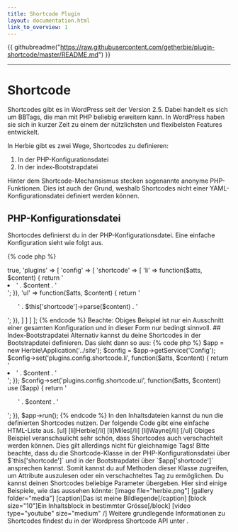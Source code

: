 ```yaml
---
title: Shortcode Plugin
layout: documentation.html
link_to_overview: 1
---
```


{{ githubreadme("https://raw.githubusercontent.com/getherbie/plugin-shortcode/master/README.md") }}

<hr>

# Shortcode

Shortcodes gibt es in WordPress seit der Version 2.5. Dabei handelt es sich um
BBTags, die man mit PHP beliebig erweitern kann. In WordPress haben sie sich in
kurzer Zeit zu einem der nützlichsten und flexibelsten Features entwickelt.

In Herbie gibt es zwei Wege, Shortcodes zu definieren:

1. In der PHP-Konfigurationsdatei
2. In der index-Bootstrapdatei

Hinter dem Shortcode-Mechansismus stecken sogenannte anonyme PHP-Funktionen.
Dies ist auch der Grund, weshalb Shortcodes nicht einer YAML-Konfigurationsdatei
definiert werden können.


## PHP-Konfigurationsdatei

Shortocdes definierst du in der PHP-Konfigurationsdatei. Eine einfache
Konfiguration sieht wie folgt aus.

{% code php %}
<?php
return [
    'nice_urls' => true,
    'plugins' => [
        'config' => [
            'shortcode' => [
                'li' => function($atts, $content) { return '<li>' . $content . '</li>'; }),
                'ul' => function($atts, $content) { return '<ul>' . $this['shortcode']->parse($content) . '</ul>'; }),
            ]
        ]
    ]
];
{% endcode %}

Beachte: Obiges Beispiel ist nur ein Ausschnitt einer gesamten Konfiguration und 
in dieser Form nur bedingt sinnvoll.

## Index-Bootstrapdatei

Alternativ kannst du deine Shortcodes in der Bootstrapdatei definieren. Das
sieht dann so aus:

{% code php %}
$app = new Herbie\Application('../site');
$config = $app->getService('Config');
$config->set('plugins.config.shortcode.li', function($atts, $content) { return '<li>' . $content . '</li>'; });
$config->set('plugins.config.shortcode.ul', function($atts, $content) use ($app) { return '<ul>' . $content . '</ul>'; }),
$app->run();
{% endcode %}

In den Inhaltsdateien kannst du nun die definierten Shortcodes nutzen. Der
folgende Code gibt eine einfache HTML-Liste aus.

    [ul]
        [li]Herbie[/li]
        [li]Miles[/li]
        [li]Wayne[/li]
    [/ul]

Obiges Beispiel veranschaulicht sehr schön, dass Shortcodes auch verschachtelt
werden können. Dies gilt allerdings nicht für gleichnamige Tags!

Bitte beachte, dass du die Shortcode-Klasse in der PHP-Konfigurationsdatei über
$`this['shortcode']` und in der Bootstrapdatei über `$app['shortcode']`
ansprechen kannst. Somit kannst du auf Methoden dieser Klasse zugreifen, um
Attribute auszulesen oder ein verschachteltes Tag zu ermöglichen.

Du kannst deinen Shortcodes beliebige Parameter übergeben. Hier sind einige
Beispiele, wie das aussehen könnte:

    [image file="herbie.png"]
    [gallery folder="media"]
    [caption]Das ist meine Bildlegende[/caption]
    [block size="10"]Ein Inhaltsblock in bestimmter Grösse[/block]
    [video type="youtube" size="medium" /]

Weitere grundlegende Informationen zu Shortcodes findest du in der Wordpress
Shortcode API unter <http://codex.wordpress.org/Shortcode_API>.
